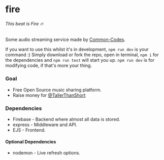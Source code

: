 # fire
###### This beat is Fire 🔥

Some audio streaming service made by [Common-Codes](https://github.com/Common-Codes).

If you want to use this whilst it's in development, `npm run dev` is your command :)
Simply download or fork the repo, open in terminal, `npm i` for the dependencies and `npm run test` will start you up. `npm run dev` is for modifying code, if that's more your thing.

### Goal

- Free Open Source music sharing platform.
- Raise money for [@TallerThanShort](https://github.com/TallerThanShort)

### Dependencies

- Firebase - Backend where almost all data is stored.
- express - Middleware and API.
- EJS - Frontend.

#### Optional Dependencies

- nodemon - Live refresh options.
